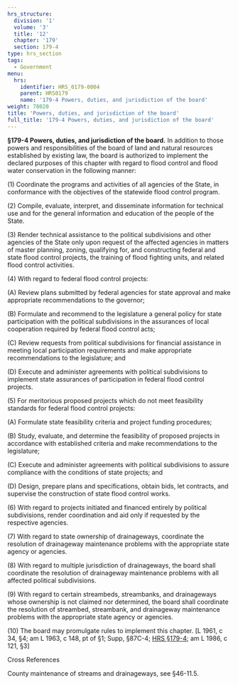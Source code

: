 ```yaml
---
hrs_structure:
  division: '1'
  volume: '3'
  title: '12'
  chapter: '179'
  section: 179-4
type: hrs_section
tags:
  - Government
menu:
  hrs:
    identifier: HRS_0179-0004
    parent: HRS0179
    name: '179-4 Powers, duties, and jurisdiction of the board'
weight: 78020
title: 'Powers, duties, and jurisdiction of the board'
full_title: '179-4 Powers, duties, and jurisdiction of the board'
---
```

**§179-4 Powers, duties, and jurisdiction of the board.** In addition to those powers and responsibilities of the board of land and natural resources established by existing law, the board is authorized to implement the declared purposes of this chapter with regard to flood control and flood water conservation in the following manner:

(1) Coordinate the programs and activities of all agencies of the State, in conformance with the objectives of the statewide flood control program.

(2) Compile, evaluate, interpret, and disseminate information for technical use and for the general information and education of the people of the State.

(3) Render technical assistance to the political subdivisions and other agencies of the State only upon request of the affected agencies in matters of master planning, zoning, qualifying for, and constructing federal and state flood control projects, the training of flood fighting units, and related flood control activities.

(4) With regard to federal flood control projects:

(A) Review plans submitted by federal agencies for state approval and make appropriate recommendations to the governor;

(B) Formulate and recommend to the legislature a general policy for state participation with the political subdivisions in the assurances of local cooperation required by federal flood control acts;

(C) Review requests from political subdivisions for financial assistance in meeting local participation requirements and make appropriate recommendations to the legislature; and

(D) Execute and administer agreements with political subdivisions to implement state assurances of participation in federal flood control projects.

(5) For meritorious proposed projects which do not meet feasibility standards for federal flood control projects:

(A) Formulate state feasibility criteria and project funding procedures;

(B) Study, evaluate, and determine the feasibility of proposed projects in accordance with established criteria and make recommendations to the legislature;

(C) Execute and administer agreements with political subdivisions to assure compliance with the conditions of state projects; and

(D) Design, prepare plans and specifications, obtain bids, let contracts, and supervise the construction of state flood control works.

(6) With regard to projects initiated and financed entirely by political subdivisions, render coordination and aid only if requested by the respective agencies.

(7) With regard to state ownership of drainageways, coordinate the resolution of drainageway maintenance problems with the appropriate state agency or agencies.

(8) With regard to multiple jurisdiction of drainageways, the board shall coordinate the resolution of drainageway maintenance problems with all affected political subdivisions.

(9) With regard to certain streambeds, streambanks, and drainageways whose ownership is not claimed nor determined, the board shall coordinate the resolution of streambed, streambank, and drainageway maintenance problems with the appropriate state agency or agencies.

(10) The board may promulgate rules to implement this chapter. [L 1961, c 34, §4; am L 1963, c 148, pt of §1; Supp, §87C-4; [HRS §179-4](/title-12/chapter-179/section-179-4/); am L 1986, c 121, §3]

Cross References

County maintenance of streams and drainageways, see §46-11.5.